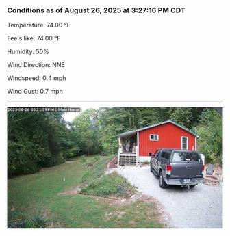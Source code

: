 ### Conditions as of August 26, 2025 at 3:27:16 PM CDT 

Temperature: 74.00 &deg;F

Feels like: 74.00 &deg;F

Humidity: 50%

Wind Direction: NNE

Windspeed: 0.4 mph

Wind Gust: 0.7 mph

---

<img src="./images/latest.jpeg"/>

